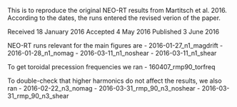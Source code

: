 This is to reproduce the original NEO-RT results from Martitsch et al. 2016.
According to the dates, the runs entered the revised verion of the paper.

Received 18 January 2016
Accepted 4 May 2016
Published 3 June 2016

NEO-RT runs relevant for the main figures are
    - 2016-01-27_n1_magdrift
    - 2016-01-28_n1_nomag
    - 2016-03-11_n1_noshear
    - 2016-03-11_n1_shear

To get toroidal precession frequencies we ran
    - 160407_rmp90_torfreq

To double-check that higher harmonics do not affect the results, we also ran
    - 2016-02-22_n3_nomag
    - 2016-03-31_rmp_90_n3_noshear
    - 2016-03-31_rmp_90_n3_shear
